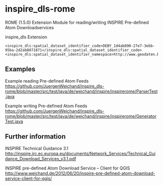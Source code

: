 inspire_dls-rome
================

ROME (1.5.0) Extension Module for reading/writing INSPIRE Pre-defined Atom Downloadservices  
  
inspire_dls Extension  


    <inspire_dls:spatial_dataset_identifier_code>DEBY_1d4ab890-27e7-3ebb-95ba-2d2ab8071871</inspire_dls:spatial_dataset_identifier_code>
    <inspire_dls:spatial_dataset_identifier_namespace>http://www.geodaten.bayern.de</inspire_dls:spatial_dataset_identifier_namespace>



Examples  
--------  
  
Example reading Pre-defined Atom Feeds  
https://github.com/JuergenWeichand/inspire_dls-rome/blob/master/src/test/java/de/weichand/inspire/inspirerome/ParserTest.java  

Example writing Pre-defined Atom Feeds  
https://github.com/JuergenWeichand/inspire_dls-rome/blob/master/src/test/java/de/weichand/inspire/inspirerome/GeneratorTest.java  
  
  
  
Further information  
-------------------  
  
INSPIRE Technical Guidance 3.1  
http://inspire.jrc.ec.europa.eu/documents/Network_Services/Technical_Guidance_Download_Services_v3.1.pdf  
  
INSPIRE pre-defined Atom Download Service – Client for QGIS  
http://www.weichand.de/2012/06/20/inspire-pre-defined-atom-download-service-client-for-qgis/  


    

